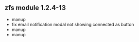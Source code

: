 ## zfs module 1.2.4-13

* manup
* fix email notification modal not showing connected as button
* manup
* manup